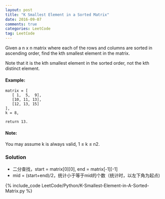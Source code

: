 ```yaml
---
layout: post
title: "K Smallest Element in a Sorted Matrix"
date: 2016-09-07
comments: true
categories: LeetCode
tag: LeetCode
---
```


Given a n x n matrix where each of the rows and columns are sorted in ascending order, find the kth smallest element in the matrix.

Note that it is the kth smallest element in the sorted order, not the kth distinct element.

#### Example:
```
matrix = [
   [ 1,  5,  9],
   [10, 11, 13],
   [12, 13, 15]
],
k = 8,

return 13.
```
#### Note: 
You may assume k is always valid, 1 ≤ k ≤ n2.

<!--more-->
### Solution
* 二分查找，start = matrix[0][0], end = matrix[-1][-1]
* mid = (start+end)/2，统计小于等于mid的个数（统计时，以左下角为起点)

{% include_code LeetCode/Python/K-Smallest-Element-in-A-Sorted-Matrix.py %}

